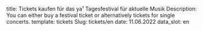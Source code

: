 title: Tickets kaufen für das ya¹ Tagesfestival für aktuelle Musik
Description: You can either buy a festival ticket or alternatively tickets for single concerts.
template: tickets
Slug: tickets/en
date: 11.06.2022
data_slot: en

